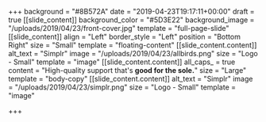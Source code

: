 +++
background = "#8B572A"
date = "2019-04-23T19:17:11+00:00"
draft = true
[[slide_content]]
background_color = "#5D3E22"
background_image = "/uploads/2019/04/23/front-cover.jpg"
template = "full-page-slide"
[[slide_content]]
align = "Left"
border_style = "Left"
position = "Bottom Right"
size = "Small"
template = "floating-content"
[[slide_content.content]]
alt_text = "Simplr"
image = "/uploads/2019/04/23/allbirds.png"
size = "Logo - Small"
template = "image"
[[slide_content.content]]
all_caps_ = true
content = "High-quality support that's **good for the sole.**"
size = "Large"
template = "body-copy"
[[slide_content.content]]
alt_text = "Simplr"
image = "/uploads/2019/04/23/simplr.png"
size = "Logo - Small"
template = "image"

+++
